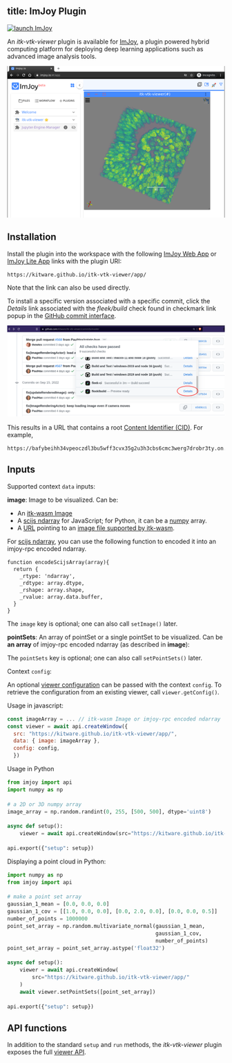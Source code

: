 title: ImJoy Plugin
---

[![launch ImJoy](https://imjoy.io/static/badge/launch-imjoy-badge.svg)](http://imjoy.io/#/app?plugin=https://kitware.github.io/itk-vtk-viewer/app/)

An *itk-vtk-viewer* plugin is available for [ImJoy](https://imjoy.io), a plugin powered hybrid computing platform for deploying deep learning applications such as advanced image analysis tools.

![ImJoy itk-vtk-viewer plugin](./imjoy.png)

## Installation

Install the plugin into the workspace with the following [ImJoy Web App](http://imjoy.io/#/app?plugin=https://kitware.github.io/itk-vtk-viewer/app/) or [ImJoy Lite App](http://imjoy.io/lite?plugin=https://kitware.github.io/itk-vtk-viewer/app/) links with the plugin URI:

```
https://kitware.github.io/itk-vtk-viewer/app/
```

Note that the link can also be used directly.

To install a specific version associated with a specific commit, click the *Details* link associated with the *fleek/build* check found in checkmark link popup in the [GitHub commit interface](https://github.com/Kitware/itk-vtk-viewer/commits/master).

![CID link](./fleek-build-link.png)

This results in a URL that contains a root [Content Identifier (CID)](https://proto.school/anatomy-of-a-cid/01). For example,

```
https://bafybeihh34vpeoczdl3bu5wff3cvx35g2u3h3cbs6cmc3werg7drobr3ty.on.fleek.co/
```

## Inputs

Supported context `data` inputs:

**image**: Image to be visualized. Can be:

- An [itk-wasm Image](https://wasm.itk.org/api/Image.html)
- A [scijs ndarray](http://scijs.net/packages/#scijs/ndarray) for JavaScript; for Python, it can be a [numpy](https://numpy.org) array.
- A [URL](https://developer.mozilla.org/en-US/docs/Web/API/URL/URL) pointing to an [image file supported by itk-wasm](https://wasm.itk.org/docs/image_formats.html).

For [scijs ndarray](http://scijs.net/packages/#scijs/ndarray), you can use the following function to encoded it into an imjoy-rpc encoded ndarray.
```
function encodeScijsArray(array){
  return {
    _rtype: 'ndarray',
    _rdtype: array.dtype,
    _rshape: array.shape,
    _rvalue: array.data.buffer,
  }
}
```

The `image` key is optional; one can also call `setImage()` later.

**pointSets**: An array of pointSet or a single pointSet to be visualized. Can be **an array** of imjoy-rpc encoded ndarray (as described in **image**):

The `pointSets` key is optional; one can also call `setPointSets()` later.


Context `config`:

An optional [viewer configuration](../config/) can be passed with the context `config`. To
retrieve the configuration from an existing viewer, call `viewer.getConfig()`.

Usage in javascript:
```javascript
const imageArray = ... // itk-wasm Image or imjoy-rpc encoded ndarray
const viewer = await api.createWindow({
  src: "https://kitware.github.io/itk-vtk-viewer/app/",
  data: { image: imageArray },
  config: config,
  })
```

Usage in Python
```python
from imjoy import api
import numpy as np

# a 2D or 3D numpy array
image_array = np.random.randint(0, 255, [500, 500], dtype='uint8')

async def setup():
    viewer = await api.createWindow(src="https://kitware.github.io/itk-vtk-viewer/app/", data={"image": imageArray}, config=config)

api.export({"setup": setup})
```

Displaying a point cloud in Python:
```python
import numpy as np
from imjoy import api

# make a point set array
gaussian_1_mean = [0.0, 0.0, 0.0]
gaussian_1_cov = [[1.0, 0.0, 0.0], [0.0, 2.0, 0.0], [0.0, 0.0, 0.5]]
number_of_points = 1000000
point_set_array = np.random.multivariate_normal(gaussian_1_mean,
                                                gaussian_1_cov,
                                                number_of_points)
point_set_array = point_set_array.astype('float32')

async def setup():
    viewer = await api.createWindow(
        src="https://kitware.github.io/itk-vtk-viewer/app/"
    )
    await viewer.setPointSets([point_set_array])

api.export({"setup": setup})
```
## API functions

In addition to the standard `setup` and `run` methods, the *itk-vtk-viewer* plugin exposes the full [viewer API](../api/).
